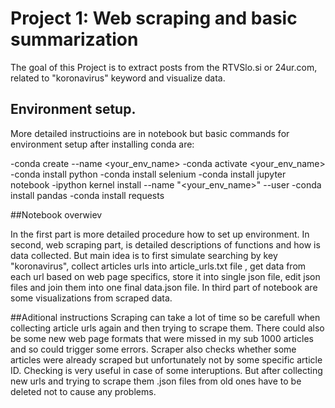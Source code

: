 # Project 1: Web scraping and basic summarization

The goal of this Project is to extract posts from the RTVSlo.si or 24ur.com, related to "koronavirus" keyword and visualize data.
## Environment setup. 
More detailed instructioins are in notebook but basic commands for environment setup after installing conda are:

-conda create --name <your_env_name>
-conda activate <your_env_name>
-conda install python
-conda install selenium
-conda install jupyter notebook
-ipython kernel install --name "<your_env_name>" --user
-conda install pandas
-conda install requests

##Notebook overwiev

In the first part is more detailed procedure how to set up environment. In second, web scraping part, is detailed descriptions of functions and how is data collected.
But main idea is to first simulate searching by key "koronavirus", collect articles urls into article_urls.txt file , get data from each url based on web page specifics, 
store it into single json file, edit json files and join them into one final data.json file. In third part of notebook are some visualizations from scraped data.


##Aditional instructions
Scraping can take a lot of time so be carefull when collecting article urls again and then trying to scrape them. There could also be some new web page formats that were missed
in my sub 1000 articles and so could trigger some errors. Scraper also checks whether some articles were already scraped but unfortunately not by some specific article ID. 
Checking is very useful in case of some interuptions. But after collecting new urls and trying to scrape them .json files from old ones have to be deleted not to cause any problems.